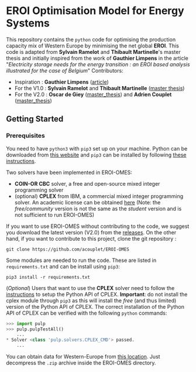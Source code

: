 # EROI Optimisation Model for Energy Systems
This repository contains the `python` code for optimising the production capacity mix of Western Europe by minimising the net global **EROI**. This code is adapted from **Sylvain Ramelot** and **Thibault Martinelle**'s master thesis and initially inspired from the work of **Gauthier Limpens** in the article "*Electricity storage needs for the energy transition : an EROI based analysis illustrated for the case of Belgium*"
Contributors:
- Inspiration : **Gauthier Limpens** ([article](https://doi.org/10.1016/j.energy.2018.03.180))
- For the V1.0 : **Sylvain Ramelot** and **Thibault Martinelle** ([master thesis](http://hdl.handle.net/2078.1/thesis:14328))
- For the V2.0 : **Oscar de Giey** ([master_thesis](#)) and **Adrien Couplet** ([master_thesis](#))

## Getting Started
### Prerequisites
You need to have `python3` with `pip3` set up on your machine. Python can be downloaded from [this website](https://www.python.org/downloads/) and `pip3` can be installed by following [these instructions](https://pip.pypa.io/en/stable/installing/). 

Two solvers have been implemented in EROI-OMES:
- **COIN-OR CBC** solver, a free and open-source mixed integer programming solver
- (optional) **CPLEX** from IBM, a commercial mixed integer programming solver. An academic license can be obtained [here](https://ibm.onthehub.com/WebStore/OfferingDetails.aspx?o=4d1c8238-e141-e911-8113-000d3af41938) (Note: the *free/community* version is not the same as the *student* version and is not sufficient to run EROI-OMES) 

If you want to use EROI-OMES without contributing to the code, we suggest you download the latest version (V2.0) from the [releases](https://github.com/acouplet/EROI-OMES/releases/). On the other hand, if you want to contribute to this project, clone the git repository :
```
git clone https://github.com/acouplet/EROI-OMES
```

Some modules are needed to run the code. These are listed in `requirements.txt` and can be install using `pip3`:
```
pip3 install -r requirements.txt
```
(*Optional*) Users that want to use the **CPLEX** solver need to follow the [instructions](https://www.ibm.com/support/knowledgecenter/SSSA5P_12.6.2/ilog.odms.cplex.help/CPLEX/GettingStarted/topics/set_up/Python_setup.html) to setup the Python API of CPLEX. 
**Important**: do not install the cplex module through `pip3` as this will install the *free* (and thus limited) version of the Python API of CPLEX. 
The correct installation of the Python API of CPLEX can be verified with the following `python` commands:
```python
>>> import pulp
>>> pulp.pulpTestAll()
    ...
* Solver <class 'pulp.solvers.CPLEX_CMD'> passed.
    ...
```

You can obtain data for Western-Europe from [this location](https://uclouvain-my.sharepoint.com/:f:/g/personal/coupleta_oasis_uclouvain_be/EhJSfKLaRD9Du2zck0EnTb4Be8fQSux3UB3F9s4qM2vnaw?e=E3klrm). Just decompress the `.zip` archive inside the EROI-OMES directory.
